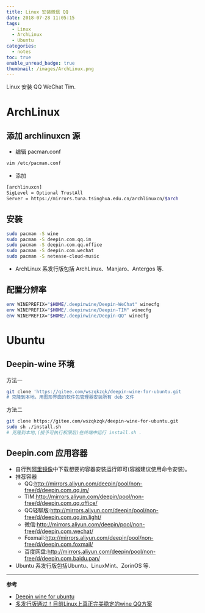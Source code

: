 ```yaml
---
title: Linux 安装微信 QQ
date: 2018-07-28 11:05:15
tags:
  - Linux
  - ArchLinux
  - Ubuntu
categories:
  - notes
toc: true
enable_unread_badge: true
thumbnail: /images/ArchLinux.png
---
```

Linux 安装 QQ WeChat Tim.
<!--more-->
# ArchLinux
## 添加 archlinuxcn 源
- 编辑 pacman.conf
```sh
vim /etc/pacman.conf
```
- 添加
```sh
[archlinuxcn]
SigLevel = Optional TrustAll
Server = https://mirrors.tuna.tsinghua.edu.cn/archlinuxcn/$arch
```

## 安装
```sh
sudo pacman -S wine
sudo pacman -S deepin.com.qq.im
sudo pacman -S deepin.com.qq.office
sudo pacman -S deepin.com.wechat
sudo pacman -S netease-cloud-music
```
- ArchLinux 系发行版包括 ArchLinux、Manjaro、Antergos 等.

## 配置分辨率
```bash
env WINEPREFIX="$HOME/.deepinwine/Deepin-WeChat" winecfg
env WINEPREFIX="$HOME/.deepinwine/Deepin-TIM" winecfg
env WINEPREFIX="$HOME/.deepinwine/Deepin-QQ" winecfg
```

# Ubuntu
## Deepin-wine 环境
方法一
```sh
git clone 'https://gitee.com/wszqkzqk/deepin-wine-for-ubuntu.git
# 克隆到本地，用图形界面的软件包管理器安装所有 deb 文件
```
方法二
```sh
git clone https://gitee.com/wszqkzqk/deepin-wine-for-ubuntu.git
sudo sh ./install.sh
# 克隆到本地,(授予可执行权限后)在终端中运行 install.sh .
```

## Deepin.com 应用容器
- 自行到[阿里镜像](http://mirrors.aliyun.com/deepin/pool/non-free/d/)中下载想要的容器安装运行即可(容器建议使用命令安装)。
- 推荐容器
  - QQ:http://mirrors.aliyun.com/deepin/pool/non-free/d/deepin.com.qq.im/
  - TIM:http://mirrors.aliyun.com/deepin/pool/non-free/d/deepin.com.qq.office/
  - QQ轻聊版:http://mirrors.aliyun.com/deepin/pool/non-free/d/deepin.com.qq.im.light/
  - 微信:http://mirrors.aliyun.com/deepin/pool/non-free/d/deepin.com.wechat/
  - Foxmail:http://mirrors.aliyun.com/deepin/pool/non-free/d/deepin.com.foxmail/
  - 百度网盘:http://mirrors.aliyun.com/deepin/pool/non-free/d/deepin.com.baidu.pan/
- Ubuntu 系发行版包括Ubuntu、LinuxMint、ZorinOS 等.

---
**参考**
- [Deepin wine for ubuntu](https://github.com/wszqkzqk/deepin-wine-ubuntu)    
- [多发行版通过！目前Linux上真正完美稳定的wine QQ方案](https://www.lulinux.com/archives/1319)
